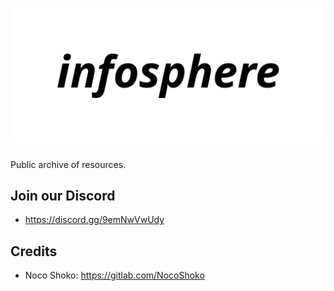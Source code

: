 ![infosphere](assets/infosphere_logo.png)
=======
Public archive of resources.

## Join our Discord

- https://discord.gg/9emNwVwUdy

Credits
-------
- Noco Shoko: <https://gitlab.com/NocoShoko>